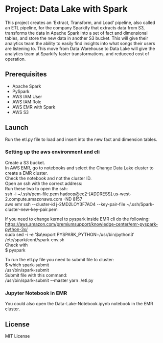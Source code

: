 # Project: Data Lake with Spark
This project creates an 'Extract, Transform, and Load' pipeline, also called an ETL pipeline, for the company Sparkify that extracts data from S3, transforms the data in Apache Spark into a set of fact and dimensional tables, and store the new data in another S3 bucket. This will give their analytics team the ability to easily find insights into what songs their users are listening to. This move from Data Warehouse to Data Lake will give the analytics team at Sparkify faster transformations, and reduceed cost of operation.


## Prerequisites
* Apache Spark
* PySpark
* AWS IAM User
* AWS IAM Role
* AWS EMR with Spark
* AWS S3


## Launch
Run the etl.py file to load and insert into the new fact and dimension tables.

### Setting up the aws environment and cli
Create a S3 bucket.  
In AWS EMR, go to notebooks and select the Change Data Lake cluster to create a EMR cluster.  
Check the notebook and not the cluster ID.  
Open an ssh with the correct address:  
Run these two to open the ssh:  
ssh -i ~/.ssh/pem-file.pem hadoop@ec2-[ADDRESS].us-west-2.compute.amazonaws.com -ND 8157  
aws emr ssh --cluster-id j-2MD2LOY3F7AO4 --key-pair-file ~/.ssh/Spark-cluster-new-key-pair.pem  

If you need to change kernel to pyspark inside EMR cli do the following:  
https://aws.amazon.com/premiumsupport/knowledge-center/emr-pyspark-python-3x/  
sudo sed -i -e '$a\export PYSPARK_PYTHON=/usr/bin/python3' /etc/spark/conf/spark-env.sh  
Check with  
$ pyspark  

To run the etl.py file you need to submit file to cluster:  
$ which spark-submit  
/usr/bin/spark-submit  
Submit file with this command:  
/usr/bin/spark-submit --master yarn ./etl.py  

### Jupyter Notebook in EMR
You could also open the Data-Lake-Notebook.ipynb notebook in the EMR cluster. 


## License

MIT License

